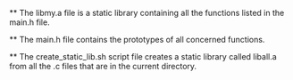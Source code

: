 ** The libmy.a file is a static library containing all the functions listed in the main.h file.

** The main.h file contains the prototypes of all concerned functions.

** The create_static_lib.sh script file creates a static library called liball.a from all the .c files that are in the current directory.
